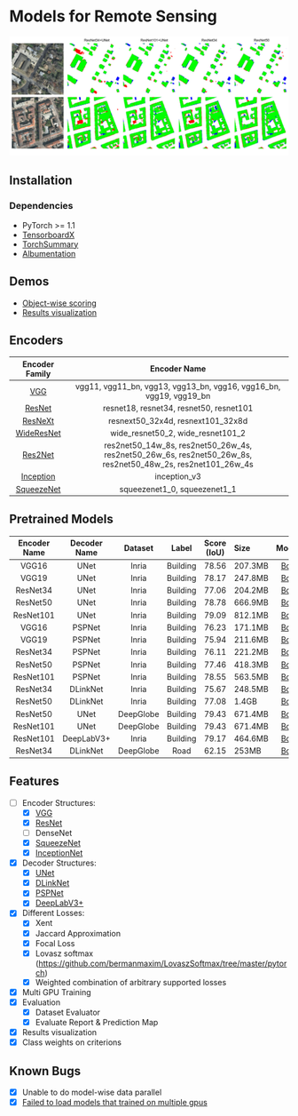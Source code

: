 # Models for Remote Sensing
![Model comparison](./demo/results_cmp.png)

## Installation
### Dependencies
- PyTorch >= 1.1
- [TensorboardX](https://github.com/lanpa/tensorboardX)
- [TorchSummary](https://github.com/sksq96/pytorch-summary)
- [Albumentation](https://github.com/albu/albumentations)

## Demos
- [Object-wise scoring](./demo/object_scoring.ipynb)
- [Results visualization](./demo/results_visualization.ipynb)

## Encoders
| Encoder Family | Encoder Name |
|:---------------------------------------------:|:------------------------------------------------------------------:|
|[VGG](./network/backbones/vggnet.py)           | vgg11, vgg11_bn, vgg13, vgg13_bn, vgg16, vgg16_bn, vgg19, vgg19_bn |
|[ResNet](./network/backbones/resnet.py)        | resnet18, resnet34, resnet50, resnet101                            |
|[ResNeXt](./network/backbones/resnet.py)       | resnext50_32x4d, resnext101_32x8d                                  |
|[WideResNet](./network/backbones/resnet.py)    | wide_resnet50_2, wide_resnet101_2                                  |
|[Res2Net](./network/backbones/resnet.py)       | res2net50_14w_8s, res2net50_26w_4s, res2net50_26w_6s, res2net50_26w_8s, res2net50_48w_2s, res2net101_26w_4s |
|[Inception](./network/backbones/inception.py)  | inception_v3                                                       |
|[SqueezeNet](./network/backbones/squeezenet.py)| squeezenet1_0, squeezenet1_1                                       |

## Pretrained Models
| Encoder Name | Decoder Name | Dataset   | Label    | Score (IoU) | Size    | Model |
|:------------:|:------------:|:---------:|:--------:|:-----------:|:--------|:-----:|
| VGG16        | UNet         | Inria     | Building | 78.56       | 207.3MB | [Box](https://duke.box.com/s/0y8bcxmsrqe5e3xjlaakytmvrwt7m5f7) |
| VGG19        | UNet         | Inria     | Building | 78.17       | 247.8MB | [Box](https://duke.box.com/s/ph3amubdy5vtl2mrzjrdc98qioks7z3y) |
| ResNet34     | UNet         | Inria     | Building | 77.06       | 204.2MB | [Box](https://duke.box.com/s/bceeabdfg31cl9uadiir8fdyrfk0aa2l) |
| ResNet50     | UNet         | Inria     | Building | 78.78       | 666.9MB | [Box](https://duke.box.com/s/nhvkbb6nqezjz40g19j9s2zfhjku8jjz) |
| ResNet101    | UNet         | Inria     | Building | 79.09       | 812.1MB | [Box](https://duke.box.com/s/d88bnmnkbmlhgpqfxws0w12xypijyk7t) |
| VGG16        | PSPNet       | Inria     | Building | 76.23       | 171.1MB | [Box](https://duke.box.com/s/4rhkj8ce4f90t967wh371bh1r66hos7k) |
| VGG19        | PSPNet       | Inria     | Building | 75.94       | 211.6MB | [Box](https://duke.box.com/s/fqevw4n6t8orszwh94smxiwwvp5jgfdd) |
| ResNet34     | PSPNet       | Inria     | Building | 76.11       | 221.2MB | [Box](https://duke.box.com/s/eu49tfvllgefxf8ergh1b8mv7y4vjifz) |
| ResNet50     | PSPNet       | Inria     | Building | 77.46       | 418.3MB | [Box](https://duke.box.com/s/kxm9r269csgxfosrui5jnqqir54ttd59) |
| ResNet101    | PSPNet       | Inria     | Building | 78.55       | 563.5MB | [Box](https://duke.box.com/s/zx2yfyrekvi0dk84l0qpo6xy5le1qsex) |
| ResNet34     | DLinkNet     | Inria     | Building | 75.67       | 248.5MB | [Box](https://duke.box.com/s/634lp66fd7s9wxphnvtr5l055xr57pas) |
| ResNet50     | DLinkNet     | Inria     | Building | 77.08       | 1.4GB   | [Box](https://duke.box.com/s/1tn7zcuvfknkxfdb9aa0lye0pyn8n056) |
| ResNet50     | UNet         | DeepGlobe | Building | 79.43       | 671.4MB | [Box](https://duke.box.com/s/dtzq771vkp20wyne0vaiwtrmcc0lrzyy) |
| ResNet101    | UNet         | DeepGlobe | Building | 79.43       | 671.4MB | [Box](https://duke.box.com/s/3caceshq6jhnyhn28rqdn4f7eg33ciq0) |
| ResNet101    | DeepLabV3+   | Inria     | Building | 79.17       | 464.6MB | [Box](https://duke.box.com/s/16wf4r4uylc493yo4w7b8qsvkvokznld) |
| ResNet34     | DLinkNet     | DeepGlobe | Road     | 62.15       | 253MB   | [Box](https://duke.box.com/s/hxxngisok3dainng2ald4viqnts1pmms) |

## Features
- [ ] Encoder Structures:
    - [X] [VGG](./network/backbones/vggnet.py)
    - [X] [ResNet](./network/backbones/resnet.py)
    - [ ] DenseNet
    - [x] [SqueezeNet](./network/backbones/squeezenet.py)
    - [x] [InceptionNet](./network/backbones/inception.py)
- [X] Decoder Structures:
    - [X] [UNet](./network/unet.py)
    - [X] [DLinkNet](./network/dlinknet.py)
    - [X] [PSPNet](./network/pspnet.py)
    - [X] [DeepLabV3+](./network/deeplabv3.py)
- [X] Different Losses:
    - [X] Xent
    - [X] Jaccard Approximation
    - [X] Focal Loss
    - [X] Lovasz softmax (https://github.com/bermanmaxim/LovaszSoftmax/tree/master/pytorch)
    - [X] Weighted combination of arbitrary supported losses
- [X] Multi GPU Training
- [X] Evaluation
    - [X] Dataset Evaluator
    - [X] Evaluate Report & Prediction Map
- [X] Results visualization
- [X] Class weights on criterions

## Known Bugs
- [X] Unable to do model-wise data parallel
- [X] [Failed to load models that trained on multiple gpus](https://github.com/bohaohuang/mrs/issues/8)
